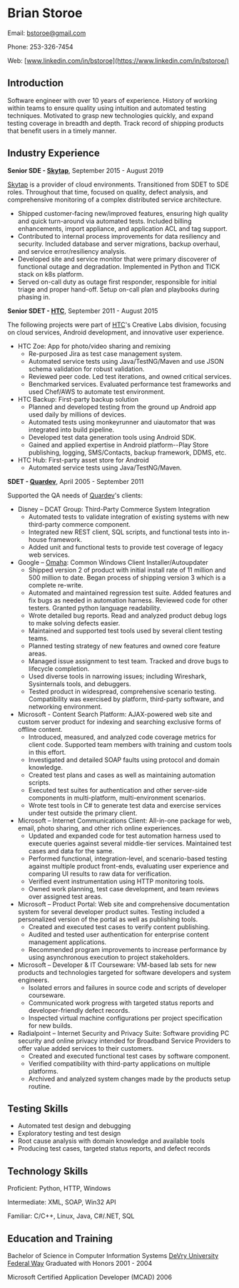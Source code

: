 Brian Storoe
=============
Email: [bstoroe@gmail.com](mailto:bstoroe@gmail.com)

Phone: 253-326-7454

Web: [www.linkedin.com/in/bstoroe](https://www.linkedin.com/in/bstoroe/)

Introduction
------------

Software engineer with over 10 years of experience. History of working within teams to ensure quality using intuition and automated testing techniques. Motivated to grasp new technologies quickly, and expand testing coverage in breadth and depth. Track record of shipping products that benefit users in a timely manner.

Industry Experience
-------------------

**Senior SDE - [Skytap]**, September 2015 - August 2019

[Skytap] is a provider of cloud environments. Transitioned from SDET to SDE roles. Throughout that time, focused on quality, defect analysis, and comprehensive monitoring of a complex distributed service architecture.

- Shipped customer-facing new/improved features, ensuring high quality and quick turn-around via automated tests. Included billing enhancements, import appliance, and application ACL and tag support.
- Contributed to internal process improvements for data resiliency and security. Included database and server migrations, backup overhaul, and service error/resiliency analysis.
- Developed site and service monitor that were primary discoverer of functional outage and degradation. Implemented in Python and TICK stack on k8s platform.
- Served on-call duty as outage first responder, responsible for initial triage and proper hand-off. Setup on-call plan and playbooks during phasing in.

**Senior SDET - [HTC]**, September 2011 - August 2015

The following projects were part of [HTC]'s Creative Labs division, focusing on cloud services, Android development, and innovative user experience.

- HTC Zoe: App for photo/video sharing and remixing
  - Re-purposed Jira as test case management system.
  - Automated service tests using Java/TestNG/Maven and use JSON schema validation for robust validation.
  - Reviewed peer code. Led test iterations, and owned critical services.
  - Benchmarked services. Evaluated performance test frameworks and used Chef/AWS to automate test environment.
- HTC Backup: First-party backup solution
  - Planned and developed testing from the ground up Android app used daily by millions of devices.
  - Automated tests using monkeyrunner and uiautomator that was integrated into build pipeline.
  - Developed test data generation tools using Android SDK.
  - Gained and applied expertise in Android platform--Play Store publishing, logging, SMS/Contacts, backup framework, DDMS, etc.
- HTC Hub: First-party asset store for Android
  - Automated service tests using Java/TestNG/Maven.

**SDET - [Quardev]**, April 2005 - September 2011

Supported the QA needs of [Quardev]'s clients:

- Disney – DCAT Group: Third-Party Commerce System Integration
  - Automated tests to validate integration of existing systems with new third-party commerce component.
  - Integrated new REST client, SQL scripts, and functional tests into in-house framework.
  - Added unit and functional tests to provide test coverage of legacy web services.
- Google – [Omaha]: Common Windows Client Installer/Autoupdater
  - Shipped version 2 of product with initial install rate of 11 million and 500 million to date. Began process of shipping version 3 which is a complete re-write.
  - Automated and maintained regression test suite. Added features and fix bugs as needed in automation harness. Reviewed code for other testers. Granted python language readability.
  - Wrote detailed bug reports. Read and analyzed product debug logs to make solving defects easier.
  - Maintained and supported test tools used by several client testing teams.
  - Planned testing strategy of new features and owned core feature areas.
  - Managed issue assignment to test team. Tracked and drove bugs to lifecycle completion.
  - Used diverse tools in narrowing issues; including Wireshark, Sysinternals tools, and debuggers.
  - Tested product in widespread, comprehensive scenario testing. Compatibility was exercised by platform, third-party software, and networking environment.
- Microsoft - Content Search Platform: AJAX-powered web site and custom server product for indexing and searching exclusive forms of offline content.
  - Introduced, measured, and analyzed code coverage metrics for client code. Supported team members with training and custom tools in this effort.
  - Investigated and detailed SOAP faults using protocol and domain knowledge.
  - Created test plans and cases as well as maintaining automation scripts.
  - Executed test suites for authentication and other server-side components in multi-platform, multi-environment scenarios.
  - Wrote test tools in C# to generate test data and exercise services under test outside the primary client.
- Microsoft – Internet Communications Client: All-in-one package for web, email, photo sharing, and other rich online experiences.
  - Updated and expanded code for test automation harness used to execute queries against several middle-tier services. Maintained test cases and data for the same.
  - Performed functional, integration-level, and scenario-based testing against multiple product front-ends, evaluating user experience and comparing UI results to raw data for verification.
  - Verified event instrumentation using HTTP monitoring tools.
  - Owned work planning, test case development, and team reviews over assigned test areas.
- Microsoft – Product Portal: Web site and comprehensive documentation system for several developer product suites. Testing included a personalized version of the portal as well as publishing tools.
  - Created and executed test cases to verify content publishing.
  - Audited and tested user authentication for enterprise content management applications.
  - Recommended program improvements to increase performance by using asynchronous execution to project stakeholders.
- Microsoft – Developer & IT Courseware: VM-based lab sets for new products and technologies targeted for software developers and system engineers.
  - Isolated errors and failures in source code and scripts of developer courseware.
  - Communicated work progress with targeted status reports and developer-friendly defect records.
  - Inspected virtual machine configurations per project specification for new builds.
- Radialpoint – Internet Security and Privacy Suite: Software providing PC security and online privacy intended for Broadband Service Providers to offer value added services to their customers.
  - Created and executed functional test cases by software component.
  - Verified compatibility with third-party applications on multiple platforms.
  - Archived and analyzed system changes made by the products setup routine.

Testing Skills
--------------
- Automated test design and debugging
- Exploratory testing and test design
- Root cause analysis with domain knowledge and available tools
- Producing test cases, targeted status reports, and defect records

Technology Skills
-----------------
Proficient: Python, HTTP, Windows

Intermediate: XML, SOAP, Win32 API

Familiar: C/C++, Linux, Java, C#/.NET, SQL

Education and Training
----------------------

Bachelor of Science in Computer Information Systems
[DeVry University Federal Way]
Graduated with Honors
2001 - 2004

Microsoft Certified Application Developer (MCAD)
2006



[Skytap]: https://www.skytap.com/
[HTC]: https://www.htc.com/us/
[Quardev]: https://www.quardev.com/
[DeVry University Federal Way]: https://www.devry.edu/
[Omaha]: https://github.com/google/omaha
